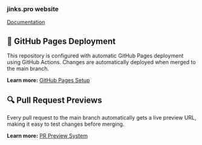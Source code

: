 ### jinks.pro website

[Documentation](/docs)

## 🚀 GitHub Pages Deployment

This repository is configured with automatic GitHub Pages deployment using GitHub Actions. Changes are automatically deployed when merged to the main branch.

**Learn more:** [GitHub Pages Setup](/docs/GITHUB_PAGES.md)

## 🔍 Pull Request Previews

Every pull request to the main branch automatically gets a live preview URL, making it easy to test changes before merging.

**Learn more:** [PR Preview System](/docs/PR_PREVIEWS.md)
